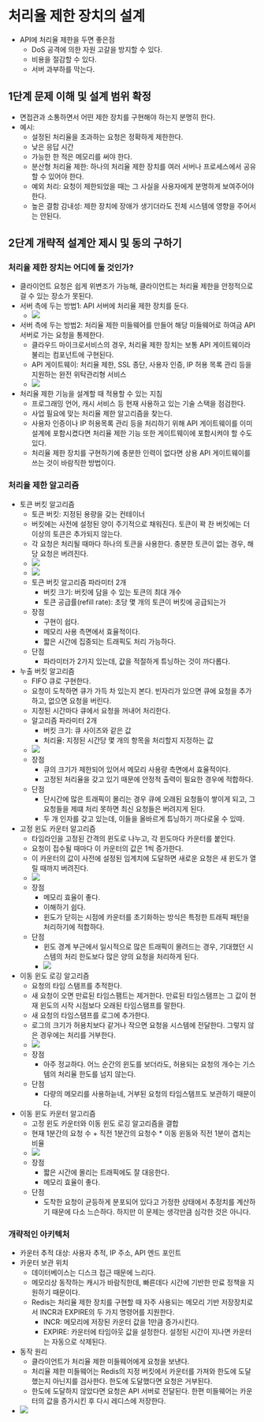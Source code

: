 # 처리율 제한 장치의 설계

- API에 처리율 제한을 두면 좋은점
	- DoS 공격에 의한 자원 고갈을 방지할 수 있다.
	- 비용을 절감할 수 있다.
	- 서버 과부하를 막는다.

## 1단계 문제 이해 및 설계 범위 확정

- 면접관과 소통하면서 어떤 제한 장치를 구현해야 하는지 분명히 한다.
- 예시:
	- 설정된 처리율을 초과하는 요청은 정확하게 제한한다.
	- 낮은 응답 시간
	- 가능한 한 적은 메모리를 써야 한다.
	- 분산형 처리율 제한: 하나의 처리율 제한 장치를 여러 서버나 프로세스에서 공유할 수 있어야 한다.
	- 예외 처리: 요청이 제한되었을 때는 그 사실을 사용자에게 분명하게 보여주어야 한다.
	- 높은 결함 감내성: 제한 장치에 장애가 생기더라도 전체 시스템에 영향을 주어서는 안된다.

## 2단계 개략적 설계안 제시 및 동의 구하기

### 처리율 제한 장치는 어디에 둘 것인가?

- 클라이언트 요청은 쉽게 위변조가 가능해, 클라이언트는 처리율 제한을 안정적으로 걸 수 있는 장소가 못된다.
- 서버 측에 두는 방법1: API 서버에 처리율 제한 장치를 둔다.
	- ![](assets/Pasted%20image%2020240325211205.png)
- 서버 측에 두는 방법2: 처리율 제한 미들웨어를 만들어 해당 미들웨어로 하여금 API 서버로 가는 요청을 통제한다.
	- 클라우드 마이크로서비스의 경우, 처리율 제한 장치는 보통 API 게이트웨이라 불리는 컴포넌트에 구현된다.
	- API 게이트웨이: 처리율 제한, SSL 종단, 사용자 인증, IP 허용 목록 관리 등을 지원하는 완전 위탁관리형 서비스
	- ![](assets/Pasted%20image%2020240325211437.png)
- 처리율 제한 기능을 설계할 때 적용할 수 있는 지침
	- 프로그래밍 언어, 캐시 서비스 등 현재 사용하고 있는 기술 스택을 점검한다.
	- 사업 필요에 맞는 처리율 제한 알고리즘을 찾는다.
	- 사용자 인증이나 IP 허용목록 관리 등을 처리하기 위해 API 게이트웨이를 이미 설계에 포함시켰다면 처리율 제한 기능 또한 게이트웨이에 포함시켜야 할 수도 있다.
	- 처리율 제한 장치를 구현하기에 충분한 인력이 없다면 상용 API 게이트웨이를 쓰는 것이 바람직한 방법이다.

### 처리율 제한 알고리즘

- 토큰 버킷 알고리즘
	- 토큰 버킷: 지정된 용량을 갖는 컨테이너
	- 버킷에는 사전에 설정된 양이 주기적으로 채워진다. 토큰이 꽉 찬 버킷에는 더 이상의 토큰은 추가되지 않는다.
	- 각 요청은 처리될 때마다 하나의 토큰을 사용한다. 충분한 토큰이 없는 경우, 해당 요청은 버려진다.
	- ![](assets/Pasted%20image%2020240325213248.png)
	- ![](assets/Pasted%20image%2020240325213252.png)
	- 토큰 버킷 알고리즘 파라미터 2개
		- 버킷 크기: 버킷에 담을 수 있는 토큰의 최대 개수
		- 토큰 공급률(refill rate): 초당 몇 개의 토큰이 버킷에 공급되는가
	- 장점
		- 구현이 쉽다.
		- 메모리 사용 측면에서 효율적이다.
		- 짧은 시간에 집중되는 트래픽도 처리 가능하다.
	- 단점
		- 파라미터가 2가지 있는데, 값을 적절하게 튜닝하는 것이 까다롭다.
- 누출 버킷 알고리즘
	- FIFO 큐로 구현한다.
	- 요청이 도착하면 큐가 가득 차 있는지 본다. 빈자리가 있으면 큐에 요청을 추가하고, 없으면 요청을 버린다.
	- 지정된 시간마다 큐에서 요청을 꺼내어 처리한다.
	- 알고리즘 파라미터 2개
		- 버킷 크기: 큐 사이즈와 같은 값
		- 처리율: 지정된 시간당 몇 개의 항목을 처리할지 지정하는 값
	- ![](assets/Pasted%20image%2020240325214400.png)
	- 장점
		- 큐의 크기가 제한되어 있어서 메모리 사용량 측면에서 효율적이다.
		- 고정된 처리율을 갖고 있기 때문에 안정적 출력이 필요한 경우에 적합하다.
	- 단점
		- 단시간에 많은 트래픽이 몰리는 경우 큐에 오래된 요청들이 쌓이게 되고, 그 요청들을 제떄 처리 못하면 최신 요청들은 버려지게 된다.
		- 두 개 인자를 갖고 있는데, 이들을 올바르게 튜닝하기 까다로울 수 있따.
- 고정 윈도 카운터 알고리즘
	- 타임라인을 고정된 간격의 윈도로 나누고, 각 윈도마다 카운터를 붙인다.
	- 요청이 접수될 때마다 이 카운터의 값은 1씩 증가한다.
	- 이 카운터의 값이 사전에 설정된 임계치에 도달하면 새로운 요청은 새 윈도가 열릴 때까지 버려진다.
	- ![](assets/Pasted%20image%2020240325214810.png)
	- 장점
		- 메모리 효율이 좋다.
		- 이해하기 쉽다.
		- 윈도가 닫히는 시점에 카운터를 초기화하는 방식은 특정한 트래픽 패턴을 처리하기에 적합하다.
	- 단점
		- 윈도 경계 부근에서 일시적으로 많은 트래픽이 몰려드는 경우, 기대했던 시스템의 처리 한도보다 많은 양의 요청을 처리하게 된다. 
		- ![](assets/Pasted%20image%2020240325214923.png)
- 이동 윈도 로깅 알고리즘
	- 요청의 타임 스탬프를 추적한다.
	- 새 요청이 오면 만료된 타임스팸트는 제거한다. 만료된 타임스탬프는 그 값이 현재 윈도의 시작 시점보다 오래된 타임스탬프를 말한다.
	- 새 요청의 타임스탬프를 로그에 추가한다.
	- 로그의 크기가 허용치보다 같거나 작으면 요청을 시스템에 전달한다. 그렇지 않은 경우에는 처리를 거부한다.
	- ![](assets/Pasted%20image%2020240325215646.png)
	- 장점
		- 아주 정교하다. 어느 순간의 윈도를 보더라도, 허용되는 요청의 개수는 기스템의 처리율 한도를 넘지 않는다.
	- 단점
		- 다량의 메모리를 사용하늗네, 거부된 요청의 타임스탬프도 보관하기 때문이다.
- 이동 윈도 카운터 알고리즘
	- 고정 윈도 카운터와 이동 윈도 로깅 알고리즘을 결합
	- 현재 1분간의 요청 수 + 직전 1분간의 요청수 \* 이동 윈동와 직전 1분이 겹치는 비율 
	- ![](assets/Pasted%20image%2020240325220508.png)
	- 장점
		- 짧은 시간에 몰리는 트래픽에도 잘 대응한다.
		- 메모리 효율이 좋다.
	- 단점
		- 도착한 요청이 균등하게 분포되어 있다고 가정한 상태에서 추정치를 계산하기 때문에 다소 느슨하다. 하지만 이 문제는 생각만큼 심각한 것은 아니다.

### 개략적인 아키텍처

- 카운터 추적 대상: 사용자 추적, IP 주소, API 엔드 포인트
- 카운터 보관 위치
	- 데이터베이스는 디스크 접근 때문에 느리다.
	- 메모리상 동작하는 캐시가 바람직한데, 빠른데다 시간에 기반한 만료 정책을 지원하기 때문이다.
	- Redis는 처리율 제한 장치를 구현할 때 자주 사용되는 메모리 기반 저장장치로서 INCR과 EXPIRE의 두 가지 명령어를 지원한다.
		- INCR: 메모리에 저장된 카운터 값을 1만큼 증가시킨다.
		- EXPIRE: 카운터에 타임아웃 값을 설정한다. 설정된 시간이 지나면 카운터는 자동으로 삭제된다.
- 동작 원리
	- 클라이언트가 처리율 제한 미들웨어에게 요청을 보낸다.
	- 처리율 제한 미들웨어는 Redis의 지정 버킷에서 카운터를 가져와 한도에 도달했는지 아닌지를 검사한다. 한도에 도달했다면 요청은 거부된다.
	- 한도에 도달하지 않았다면 요청은 API 서버로 전달된다. 한편 미들웨어는 카운터의 값을 증가시킨 후 다시 레디스에 저장한다.
- ![](assets/Pasted%20image%2020240325221441.png)
